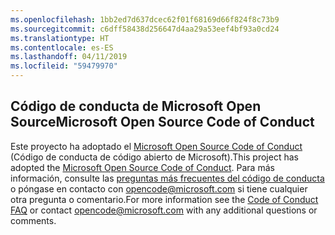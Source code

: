 ```yaml
---
ms.openlocfilehash: 1bb2ed7d637dcec62f01f68169d66f824f8c73b9
ms.sourcegitcommit: c6dff58438d256647d4aa29a53eef4bf93a0cd24
ms.translationtype: HT
ms.contentlocale: es-ES
ms.lasthandoff: 04/11/2019
ms.locfileid: "59479970"
---
```

## <a name="microsoft-open-source-code-of-conduct"></a><span data-ttu-id="745ec-101">Código de conducta de Microsoft Open Source</span><span class="sxs-lookup"><span data-stu-id="745ec-101">Microsoft Open Source Code of Conduct</span></span>

<span data-ttu-id="745ec-102">Este proyecto ha adoptado el [Microsoft Open Source Code of Conduct](https://opensource.microsoft.com/codeofconduct/) (Código de conducta de código abierto de Microsoft).</span><span class="sxs-lookup"><span data-stu-id="745ec-102">This project has adopted the [Microsoft Open Source Code of Conduct](https://opensource.microsoft.com/codeofconduct/).</span></span>
<span data-ttu-id="745ec-103">Para más información, consulte las [preguntas más frecuentes del código de conducta](https://opensource.microsoft.com/codeofconduct/faq/) o póngase en contacto con [opencode@microsoft.com](mailto:opencode@microsoft.com) si tiene cualquier otra pregunta o comentario.</span><span class="sxs-lookup"><span data-stu-id="745ec-103">For more information see the [Code of Conduct FAQ](https://opensource.microsoft.com/codeofconduct/faq/) or contact [opencode@microsoft.com](mailto:opencode@microsoft.com) with any additional questions or comments.</span></span>

